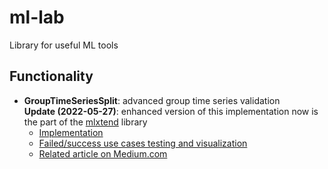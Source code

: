 # ml-lab
Library for useful ML tools

## Functionality
- **GroupTimeSeriesSplit**: advanced group time series validation  
    **Update (2022-05-27)**: enhanced version of this implementation now is the part of the [mlxtend](https://github.com/rasbt/mlxtend) library  
    - [Implementation](ml_lab/model_selection.py)
    - [Failed/success use cases testing and visualization](notebooks/GroupTimeSeriesSplit.ipynb)
    - [Related article on Medium.com](https://medium.com/@labdmitriy/advanced-group-time-series-validation-bb00d4a74bcc)  
     
